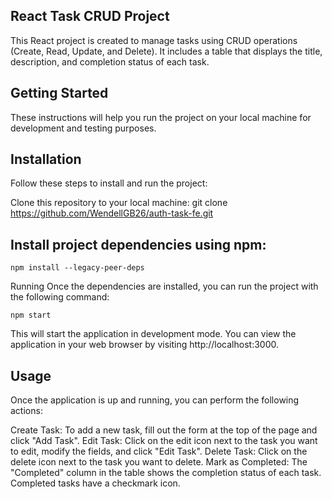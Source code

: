 ## React Task CRUD Project
This React project is created to manage tasks using CRUD operations (Create, Read, Update, and Delete). It includes a table that displays the title, description, and completion status of each task.

## Getting Started
These instructions will help you run the project on your local machine for development and testing purposes.

## Installation
Follow these steps to install and run the project:

Clone this repository to your local machine:
git clone https://github.com/WendellGB26/auth-task-fe.git

## Install project dependencies using npm:

``` shell
npm install --legacy-peer-deps
```
Running
Once the dependencies are installed, you can run the project with the following command:
``` shell
npm start 
```
This will start the application in development mode. You can view the application in your web browser by visiting http://localhost:3000.

## Usage
Once the application is up and running, you can perform the following actions:

Create Task: To add a new task, fill out the form at the top of the page and click "Add Task".
Edit Task: Click on the edit icon next to the task you want to edit, modify the fields, and click "Edit Task".
Delete Task: Click on the delete icon next to the task you want to delete.
Mark as Completed: The "Completed" column in the table shows the completion status of each task. Completed tasks have a checkmark icon.